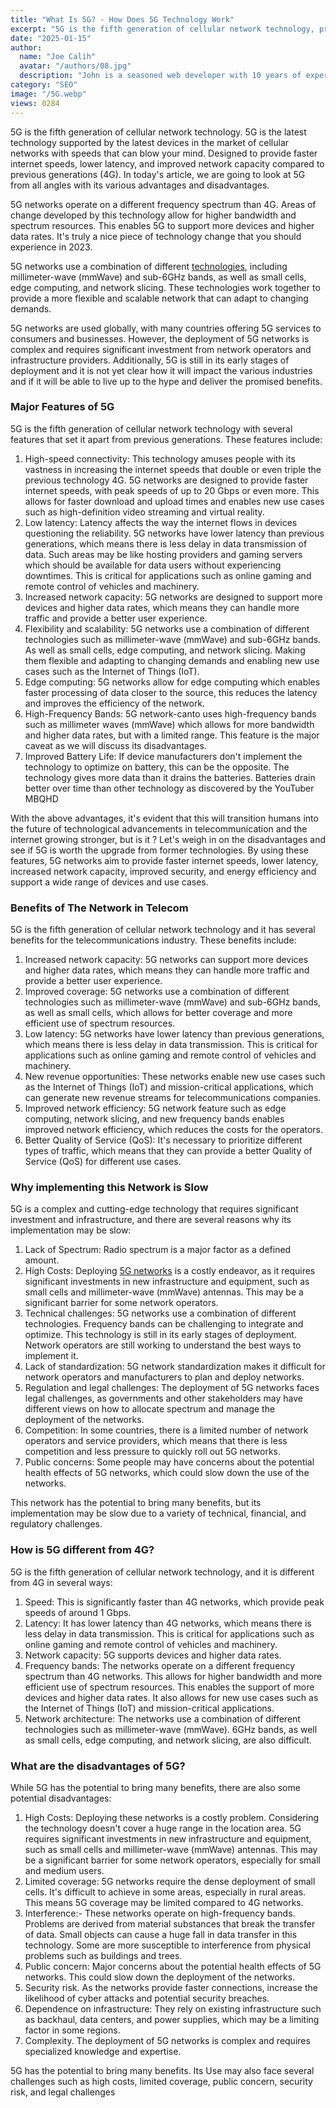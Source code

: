 ```yaml
---
title: "What Is 5G? - How Does 5G Technology Work"
excerpt: "5G is the fifth generation of cellular network technology, providing faster internet speeds, lower latency, improved network and support"
date: "2025-01-15"
author:
  name: "Joe Calih"
  avatar: "/authors/08.jpg"
  description: "John is a seasoned web developer with 10 years of experience in React and Next.js."
category: "SEO"
image: "/5G.webp"
views: 0284
---
```



5G is the fifth generation of cellular network technology. 5G is the latest technology supported by the latest devices in the market of cellular networks with speeds that can blow your mind. Designed to provide faster internet speeds, lower latency, and improved network capacity compared to previous generations (4G). In today's article, we are going to look at 5G from all angles with its various advantages and disadvantages.

5G networks operate on a different frequency spectrum than 4G. Areas of change developed by this technology allow for higher bandwidth and spectrum resources. This enables 5G to support more devices and higher data rates. It's truly a nice piece of technology change that you should experience in 2023.

5G networks use a combination of different [technologies](https://draft.blogger.com/blog/post/edit/998599214508837744/1814346821030801248#), including millimeter-wave (mmWave) and sub-6GHz bands, as well as small cells, edge computing, and network slicing. These technologies work together to provide a more flexible and scalable network that can adapt to changing demands.

5G networks are used globally, with many countries offering 5G services to consumers and businesses. However, the deployment of 5G networks is complex and requires significant investment from network operators and infrastructure providers. Additionally, 5G is still in its early stages of deployment and it is not yet clear how it will impact the various industries and if it will be able to live up to the hype and deliver the promised benefits.

### Major Features of 5G

5G is the fifth generation of cellular network technology with several features that set it apart from previous generations. These features include:

1.  High-speed connectivity: This technology amuses people with its vastness in increasing the internet speeds that double or even triple the previous technology 4G. 5G networks are designed to provide faster internet speeds, with peak speeds of up to 20 Gbps or even more. This allows for faster download and upload times and enables new use cases such as high-definition video streaming and virtual reality.
2.  Low latency: Latency affects the way the internet flows in devices questioning the reliability. 5G networks have lower latency than previous generations, which means there is less delay in data transmission of data. Such areas may be like hosting providers and gaming servers which should be available for data users without experiencing downtimes. This is critical for applications such as online gaming and remote control of vehicles and machinery.
3.  Increased network capacity: 5G networks are designed to support more devices and higher data rates, which means they can handle more traffic and provide a better user experience.
4.  Flexibility and scalability: 5G networks use a combination of different technologies such as millimeter-wave (mmWave) and sub-6GHz bands. As well as small cells, edge computing, and network slicing. Making them flexible and adapting to changing demands and enabling new use cases such as the Internet of Things (IoT).
5.  Edge computing: 5G networks allow for edge computing which enables faster processing of data closer to the source, this reduces the latency and improves the efficiency of the network.
6.  High-Frequency Bands: 5G network-canto uses high-frequency bands such as millimeter waves (mmWave) which allows for more bandwidth and higher data rates, but with a limited range. This feature is the major caveat as we will discuss its disadvantages.
7.  Improved Battery Life: If device manufacturers don't implement the technology to optimize on battery, this can be the opposite. The technology gives more data than it drains the batteries. Batteries drain better over time than other technology as discovered by the YouTuber MBQHD

With the above advantages, it's evident that this will transition humans into the future of technological advancements in telecommunication and the internet growing stronger, but is it ? Let's weigh in on the disadvantages and see if 5G is worth the upgrade from former technologies. By using these features, 5G networks aim to provide faster internet speeds, lower latency, increased network capacity, improved security, and energy efficiency and support a wide range of devices and use cases.

### Benefits of The Network in Telecom

5G is the fifth generation of cellular network technology and it has several benefits for the telecommunications industry. These benefits include:

1.  Increased network capacity: 5G networks can support more devices and higher data rates, which means they can handle more traffic and provide a better user experience.
2.  Improved coverage: 5G networks use a combination of different technologies such as millimeter-wave (mmWave) and sub-6GHz bands, as well as small cells, which allows for better coverage and more efficient use of spectrum resources.
3.  Low latency: 5G networks have lower latency than previous generations, which means there is less delay in data transmission. This is critical for applications such as online gaming and remote control of vehicles and machinery.
4.  New revenue opportunities: These networks enable new use cases such as the Internet of Things (IoT) and mission-critical applications, which can generate new revenue streams for telecommunications companies.
5.  Improved network efficiency: 5G network feature such as edge computing, network slicing, and new frequency bands enables improved network efficiency, which reduces the costs for the operators.
6.  Better Quality of Service (QoS): It's necessary to prioritize different types of traffic, which means that they can provide a better Quality of Service (QoS) for different use cases.

### Why implementing this Network is Slow

5G is a complex and cutting-edge technology that requires significant investment and infrastructure, and there are several reasons why its implementation may be slow:

1.  Lack of Spectrum: Radio spectrum is a major factor as a defined amount.
2.  High Costs: Deploying [5G networks](https://draft.blogger.com/blog/post/edit/998599214508837744/1814346821030801248#) is a costly endeavor, as it requires significant investments in new infrastructure and equipment, such as small cells and millimeter-wave (mmWave) antennas. This may be a significant barrier for some network operators.
3.  Technical challenges: 5G networks use a combination of different technologies. Frequency bands can be challenging to integrate and optimize. This technology is still in its early stages of deployment. Network operators are still working to understand the best ways to implement it.
4.  Lack of standardization: 5G network standardization makes it difficult for network operators and manufacturers to plan and deploy networks.
5.  Regulation and legal challenges: The deployment of 5G networks faces legal challenges, as governments and other stakeholders may have different views on how to allocate spectrum and manage the deployment of the networks.
6.  Competition: In some countries, there is a limited number of network operators and service providers, which means that there is less competition and less pressure to quickly roll out 5G networks.
7.  Public concerns: Some people may have concerns about the potential health effects of 5G networks, which could slow down the use of the networks.

This network has the potential to bring many benefits, but its implementation may be slow due to a variety of technical, financial, and regulatory challenges.

### How is 5G different from 4G?

5G is the fifth generation of cellular network technology, and it is different from 4G in several ways:

1.  Speed: This is significantly faster than 4G networks, which provide peak speeds of around 1 Gbps.
2.  Latency: It has lower latency than 4G networks, which means there is less delay in data transmission. This is critical for applications such as online gaming and remote control of vehicles and machinery.
3.  Network capacity: 5G supports devices and higher data rates.
4.  Frequency bands: The networks operate on a different frequency spectrum than 4G networks. This allows for higher bandwidth and more efficient use of spectrum resources. This enables the support of more devices and higher data rates. It also allows for new use cases such as the Internet of Things (IoT) and mission-critical applications.
5.  Network architecture: The networks use a combination of different technologies such as millimeter-wave (mmWave). 6GHz bands, as well as small cells, edge computing, and network slicing, are also difficult.

### What are the disadvantages of 5G?

While 5G has the potential to bring many benefits, there are also some potential disadvantages:

1.  High Costs: Deploying these networks is a costly problem. Considering the technology doesn't cover a huge range in the location area. 5G requires significant investments in new infrastructure and equipment, such as small cells and millimeter-wave (mmWave) antennas. This may be a significant barrier for some network operators, especially for small and medium users.
2.  Limited coverage: 5G networks require the dense deployment of small cells. It's difficult to achieve in some areas, especially in rural areas. This means 5G coverage may be limited compared to 4G networks.
3.  Interference:- These networks operate on high-frequency bands. Problems are derived from material substances that break the transfer of data. Small objects can cause a huge fall in data transfer in this technology. Some are more susceptible to interference from physical problems such as buildings and trees.
4.  Public concern: Major concerns about the potential health effects of 5G networks. This could slow down the deployment of the networks.
5.  Security risk. As the networks provide faster connections, increase the likelihood of cyber attacks and potential security breaches.
6.  Dependence on infrastructure: They rely on existing infrastructure such as backhaul, data centers, and power supplies, which may be a limiting factor in some regions.
7.  Complexity. The deployment of 5G networks is complex and requires specialized knowledge and expertise.

5G has the potential to bring many benefits. Its Use may also face several challenges such as high costs, limited coverage, public concern, security risk, and legal challenges